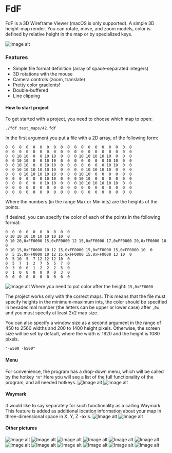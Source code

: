 # FdF
FdF is a 3D Wireframe Viewer (macOS is only supported).
A simple 3D height-map render. You can rotate, move, and zoom models, color is defined by relative height in the map or by specialized keys.

![Image alt](https://github.com/dshpack/FdF/blob/master/images/Screen%20Shot%202020-03-05%20at%208.44.54%20PM.png)

### Features
+ Simple file format definition (array of space-separated integers)
+ 3D rotations with the mouse
+ Camera controls (zoom, translate)
+ Pretty color gradients!
+ Double-buffered
+ Line clipping

#### How to start project
To get started with a project, you need to choose which map to open:

`./fdf test_maps/42.fdf`

In the first argument you put a file with a 2D array, of the following form:

```
0  0  0  0  0  0  0  0  0  0  0  0  0  0  0  0  0  0  0
0  0  0  0  0  0  0  0  0  0  0  0  0  0  0  0  0  0  0
0  0 10 10  0  0 10 10  0  0  0 10 10 10 10 10  0  0  0
0  0 10 10  0  0 10 10  0  0  0  0  0  0  0 10 10  0  0
0  0 10 10  0  0 10 10  0  0  0  0  0  0  0 10 10  0  0
0  0 10 10 10 10 10 10  0  0  0  0 10 10 10 10  0  0  0
0  0  0 10 10 10 10 10  0  0  0 10 10  0  0  0  0  0  0
0  0  0  0  0  0 10 10  0  0  0 10 10  0  0  0  0  0  0
0  0  0  0  0  0 10 10  0  0  0 10 10 10 10 10 10  0  0
0  0  0  0  0  0  0  0  0  0  0  0  0  0  0  0  0  0  0
0  0  0  0  0  0  0  0  0  0  0  0  0  0  0  0  0  0  0
```

Where the numbers (in the range Max or Min ints) are the heights of the points.

If desired, you can specify the color of each of the points in the following format:

```
0  0  0  0  0  0  0  0  0  0
0 10 10 10 10 10 10 10 10  0
0 10 20,0xFF0000 15,0xFF0000 12 15,0xFF0000 17,0xFF0000 20,0xFF0000 10  0
0 10 15,0xFF0000 10 12 15,0xFF0000 15,0xFF0000 15,0xFF0000 10  0
0  5 15,0xFF0000 10 12 15,0xFF0000 15,0xFF0000 13 10  0
0  5 10  5  7 12 12 12 10  0
0  5  7  1  2  7  5  5  7  0
0  3  0  0  1  2  2  2  5  0
0  1  0  0  0  0  0  0  3  0
0  0  0  0  0  0  0  0  0  0
```
![Image alt](https://github.com/dshpack/FdF/blob/master/images/Screen%20Shot%202020-03-05%20at%208.39.56%20PM.png)
Where you need to put color after the height: 
`15,0xFF0000`

The project works only with the correct maps. This means that the file must specify heights in the minimum-maximum ints, the color should be specified in hexadecimal number (the letters can be upper or lower case) after ``` ,0x ``` and you must specify at least 2x2 map size.

You can also specify a window size as a second argument in the range of 450 to 2560 widths and 200 to 1400 height pixels. Otherwise, the screen size will be set by default, where the width is 1920 and the height is 1080 pixels.
```
"-w500 -h500" 
```

#### Menu
For convenience, the program has a drop-down menu, which will be called by the hotkey `"m"`
Here you will see a list of the full functionality of the program, and all needed hotkeys.
![Image alt](https://github.com/dshpack/FdF/blob/master/images/Screen%20Shot%202020-03-05%20at%208.36.54%20PM.png)
![Image alt](https://github.com/dshpack/FdF/blob/master/images/Screen%20Shot%202020-03-05%20at%208.37.07%20PM.png)

#### Waymark
It would like to say separately for such functionality as a calling Waymark. This feature is added as additional location information about your map in three-dimensional space in X, Y, Z -axis.
![Image alt](https://github.com/dshpack/FdF/blob/master/images/Screen%20Shot%202020-03-05%20at%208.34.24%20PM.png)
![Image alt](https://github.com/dshpack/FdF/blob/master/images/Screen%20Shot%202020-03-05%20at%208.35.42%20PM.png)

#### Other pictures
![Image alt](https://github.com/dshpack/FdF/blob/master/images/Screen%20Shot%202020-03-05%20at%207.59.53%20PM.png)
![Image alt](https://github.com/dshpack/FdF/blob/master/images/Screen%20Shot%202020-03-05%20at%208.27.55%20PM.png)
![Image alt](https://github.com/dshpack/FdF/blob/master/images/Screen%20Shot%202020-03-05%20at%208.28.23%20PM.png)
![Image alt](https://github.com/dshpack/FdF/blob/master/images/Screen%20Shot%202020-03-05%20at%208.29.09%20PM.png)
![Image alt](https://github.com/dshpack/FdF/blob/master/images/Screen%20Shot%202020-03-05%20at%208.29.37%20PM.png)
![Image alt](https://github.com/dshpack/FdF/blob/master/images/Screen%20Shot%202020-03-05%20at%208.29.37%20PM.png)
![Image alt](https://github.com/dshpack/FdF/blob/master/images/Screen%20Shot%202020-03-05%20at%208.41.04%20PM.png)
![Image alt](https://github.com/dshpack/FdF/blob/master/images/Screen%20Shot%202020-03-05%20at%208.42.04%20PM.png)
![Image alt](https://github.com/dshpack/FdF/blob/master/images/Screen%20Shot%202020-03-05%20at%208.42.04%20PM.png)
![Image alt](https://github.com/dshpack/FdF/blob/master/images/Screen%20Shot%202020-03-05%20at%208.43.32%20PM.png)
![Image alt](https://github.com/dshpack/FdF/blob/master/images/Screen%20Shot%202020-03-05%20at%208.44.54%20PM.png)
![Image alt](https://github.com/dshpack/FdF/blob/master/images/Screen%20Shot%202020-03-05%20at%208.45.05%20PM.png)
